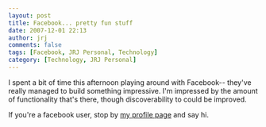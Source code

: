 ```yaml
---
layout: post
title: Facebook... pretty fun stuff
date: 2007-12-01 22:13
author: jrj
comments: false
tags: [Facebook, JRJ Personal, Technology]
category: [Technology, JRJ Personal]
---
```

I spent a bit of time this afternoon playing around with Facebook-- they've really managed to build something impressive. I'm impressed by the amount of functionality that's there, though discoverability to could be improved.

If you're a facebook user, stop by <a href="http://www.facebook.com/profile.php?id=588432831" target="_new">my profile page</a> and say hi.
